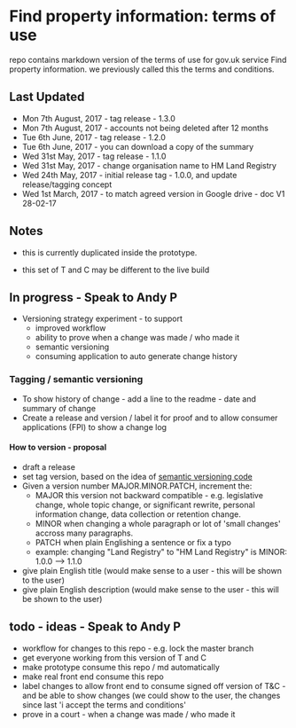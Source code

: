 # Find property information: terms of use

repo contains markdown version of the terms of use for gov.uk service Find property information.
we previously called this the terms and conditions.

## Last Updated
* Mon 7th August, 2017 - tag release - 1.3.0
* Mon 7th August, 2017 - accounts not being deleted after 12 months
* Tue 6th June, 2017 - tag release - 1.2.0
* Tue 6th June, 2017 - you can download a copy of the summary
* Wed 31st May, 2017 - tag release - 1.1.0
* Wed 31st May, 2017 - change organisation name to HM Land Registry
* Wed 24th May, 2017 - initial release tag - 1.0.0, and update release/tagging concept
* Wed 1st March, 2017 - to match agreed version in Google drive - doc V1 28-02-17

## Notes
* this is currently duplicated inside the prototype.

* this set of T and C may be different to the live build 

## In progress - Speak to Andy P
* Versioning strategy experiment - to support
	* improved workflow
	* ability to prove when a change was made / who made it
	* semantic versioning
	* consuming application to auto generate change history

### Tagging / semantic versioning
* To show history of change - add a line to the readme - date and summary of change
* Create a release and version / label it for proof and to allow consumer applications (FPI) to show a change log

#### How to version - proposal
* draft a release
* set tag version, based on the idea of [semantic versioning code](http://semver.org)
* Given a version number MAJOR.MINOR.PATCH, increment the:
	* MAJOR this version not backward compatible - e.g. legislative change, whole topic change, or significant rewrite, personal information change, data collection or retention change.
	* MINOR when changing a whole paragraph or lot of 'small changes' accross many paragraphs. 
	* PATCH when plain Englishing a sentence or fix a typo
	* example: changing "Land Registry" to "HM Land Registry" is MINOR: 1.0.0 --> 1.1.0
* give plain English title (would make sense to a user - this will be shown to the user)
* give plain English description (would make sense to the user - this will be shown to the user)



## todo - ideas - Speak to Andy P
* workflow for changes to this repo - e.g. lock the master branch
* get everyone working from this version of T and C
* make prototype consume this repo / md automatically
* make real front end consume this repo
* label changes to allow front end to consume signed off version of T&C - and be able to show changes (we could show to the user, the changes since last 'i accept the terms and conditions'
* prove in a court - when a change was made / who made it